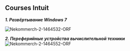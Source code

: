 ## Сourses Intuit
***1. Развёртывание Windows 7***

![Nekommerch-2-1464532-ORF](https://user-images.githubusercontent.com/93982982/146992288-bc323961-5c44-42de-be1a-6dec979a87bd.jpg)

***2. Переферийные устройства вычислительной техники***
![Nekommerch-2-1464552-ORF](https://user-images.githubusercontent.com/93982982/146992294-2b19c168-f41d-424e-a4e1-d132b4c12c52.jpg)

